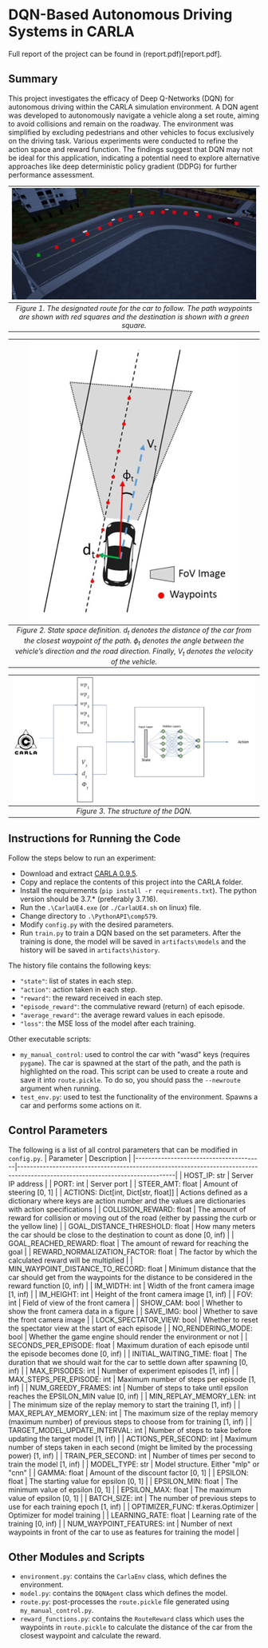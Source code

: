 # DQN-Based Autonomous Driving Systems in CARLA

Full report of the project can be found in (report.pdf)[report.pdf].

## Summary
This project investigates the efficacy of Deep Q-Networks (DQN) for autonomous driving within the CARLA simulation environment. A DQN agent was developed to autonomously navigate a vehicle along a set route, aiming to avoid collisions and remain on the roadway. The environment was simplified by excluding pedestrians and other vehicles to focus exclusively on the driving task. Various experiments were conducted to refine the action space and reward function. The findings suggest that DQN may not be ideal for this application, indicating a potential need to explore alternative approaches like deep deterministic policy gradient (DDPG) for further performance assessment.

| ![the waypoints in Carla](figs/carla_path.png) | 
|:--:| 
| *Figure 1. The designated route for the car to follow. The path waypoints are shown with red squares and the destination is shown with a green square.* |

| ![state space definition](figs/car_diagram.png) | 
|:--:| 
| *Figure 2. State space definition.* $d_t$ *denotes the distance of the car from the closest waypoint of the path.* $\phi_t$ *denotes the angle between the vehicle’s direction and the road direction. Finally,* $V_t$ *denotes the velocity of the vehicle.* |

| ![state space definition](figs/dqn_architecture.jpg) | 
|:--:| 
| *Figure 3. The structure of the DQN.* |

## Instructions for Running the Code
Follow the steps below to run an experiment:
- Download and extract [CARLA 0.9.5](https://github.com/carla-simulator/carla/releases/tag/0.9.5). 
- Copy and replace the contents of this project into the CARLA folder. 
- Install the requirements (`pip install -r requirements.txt`). The python version should be 3.7.* (preferably 3.7.16).
- Run the `.\CarlaUE4.exe` (or `./CarlaUE4.sh` on linux) file.
- Change directory to `.\PythonAPI\comp579`.
- Modify `config.py` with the desired parameters. 
- Run `train.py` to train a DQN based on the set parameters. After the training is done, the model will be saved in `artifacts\models` and the history will be saved in `artifacts\history`. 

The history file contains the following keys:
  - `"state"`: list of states in each step.
  - `"action"`: action taken in each step.
  - `"reward"`: the reward received in each step.
  - `"episode_reward"`: the commulative reward (return) of each episode.
  - `"average_reward"`: the average reward values in each episode.
  - `"loss"`: the MSE loss of the model after each training.

Other executable scripts:
 - `my_manual_control`: used to control the car with "wasd" keys (requires `pygame`). The car is spawned at the start of the path, and the path is highlighted on the road. This script can be used to create a route and save it into `route.pickle`. To do so, you should pass the `--newroute` argument when running.
 - `test_env.py`: used to test the functionality of the environment. Spawns a car and performs some actions on it.

## Control Parameters
The following is a list of all control parameters that can be modified in `config.py`.
| Parameter                              | Description                                                                                                                   |
|----------------------------------------|-------------------------------------------------------------------------------------------------------------------------------|
| HOST_IP: str                           | Server IP address                                                                                                             |
| PORT: int                              | Server port                                                                                                                   |
| STEER_AMT: float                       | Amount of steering [0, 1]                                                                                                     |
| ACTIONS: Dict[int, Dict[str, float]]   | Actions defined as a dictionary where keys are action number and the values are dictionaries with action specifications       |
| COLLISION_REWARD: float                | The amount of reward for collision or moving out of the road (either by passing the curb or the yellow line)                  |
| GOAL_DISTANCE_THRESHOLD: float         | How many meters the car should be  close to the destination to count as done [0, inf)                                         |
| GOAL_REACHED_REWARD: float             | The amount of reward for reaching the goal                                                                                    |
| REWARD_NORMALIZATION_FACTOR: float     | The factor by which the calculated reward  will be multiplied                                                                 |
| MIN_WAYPOINT_DISTANCE_TO_RECORD: float | Minimum distance that the car should get from the waypoints for the distance to be considered in the reward function [0, inf) |
| IM_WIDTH: int                          | Width of the front camera image [1, inf)                                                                                      |
| IM_HEIGHT: int                         | Height of the front camera image [1, inf)                                                                                     |
| FOV: int                               | Field of view of the front camera                                                                                             |
| SHOW_CAM: bool                         | Whether to show the front camera data in a  figure                                                                            |
| SAVE_IMG: bool                         | Whether to save the front camera image                                                                                        |
| LOCK_SPECTATOR_VIEW: bool              | Whether to reset the spectator view at  the start of each episode                                                             |
| NO_RENDERING_MODE: bool                | Whether the game engine should render the environment or not                                                                  |
| SECONDS_PER_EPISODE: float             | Maximum duration of each episode until the episode becomes done [0, inf)                                                      |
| INITIAL_WAITING_TIME: float            | The duration that we should wait for the car to settle down after spawning [0, inf)                                           |
| MAX_EPISODES: int                      | Number of experiment episodes [1, inf)                                                                                        |
| MAX_STEPS_PER_EPISODE: int             | Maximum number of steps per episode [1, inf)                                                                                  |
| NUM_GREEDY_FRAMES: int                 | Number of steps to take until epsilon reaches the EPSILON_MIN value [0, inf)                                                  |
| MIN_REPLAY_MEMORY_LEN: int             | The minimum size of the replay memory to start the training [1, inf)                                                          |
| MAX_REPLAY_MEMORY_LEN: int             | The maximum size of the replay memory (maximum  number) of previous steps to choose from for  training [1, inf)               |
| TARGET_MODEL_UPDATE_INTERVAL: int      | Number of steps to take before updating the target model [1, inf)                                                             |
| ACTIONS_PER_SECOND: int                | Maximum number of steps taken in each second (might be limited by the processing power) [1, inf)                              |
| TRAIN_PER_SECOND: int                  | Number of times per second to train the model [1, inf)                                                                        |
| MODEL_TYPE: str                        | Model structure. Either "mlp" or "cnn"                                                                                        |
| GAMMA: float                           | Amount of the discount factor [0, 1]                                                                                          |
| EPSILON: float                         | The starting value for epsilon [0, 1]                                                                                         |
| EPSILON_MIN: float                     | The minimum value of epsilon [0, 1]                                                                                           |
| EPSILON_MAX: float                     | The maximum value of epsilon [0, 1]                                                                                           |
| BATCH_SIZE: int                        | The number of previous steps to use for each training epoch [1, inf)                                                          |
| OPTIMIZER_FUNC: tf.keras.Optimizer     | Optimizer for model training                                                                                                  |
| LEARNING_RATE: float                   | Learning rate of the training [0, inf)                                                                                        |
| NUM_WAYPOINT_FEATURES: int             | Number of next waypoints in front of the car to use as features for training the model                                        |

## Other Modules and Scripts
- `environment.py`: contains the `CarlaEnv` class, which defines the environment. 
- `model.py`: contains the `DQNAgent` class which defines the model.
- `route.py`: post-processes the `route.pickle` file generated using `my_manual_control.py`.
- `reward_functions.py`: contains the `RouteReward` class which uses the waypoints in `route.pickle` to calculate the distance of the car from the closest waypoint and calculate the reward.
